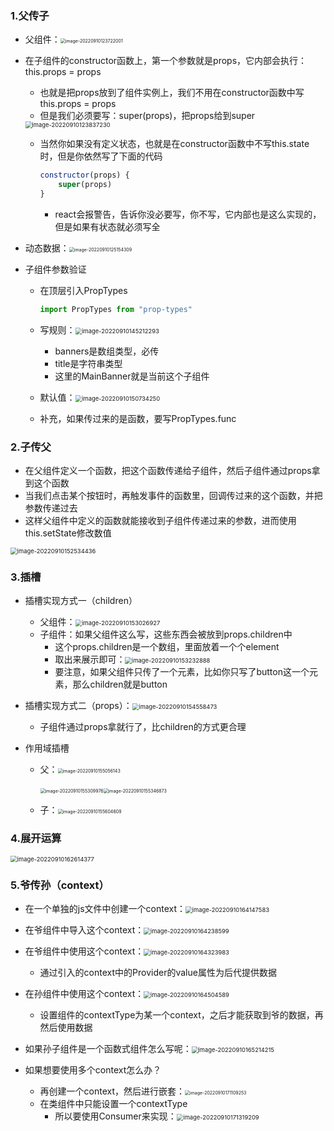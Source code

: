 ### 1.父传子

- 父组件：<img src="images/image-20220910123722001.png" alt="image-20220910123722001" style="zoom: 50%;" />

- 在子组件的constructor函数上，第一个参数就是props，它内部会执行：this.props = props

  - 也就是把props放到了组件实例上，我们不用在constructor函数中写this.props = props
  - 但是我们必须要写：super(props)，把props给到super

  <img src="images/image-20220910123837230.png" alt="image-20220910123837230" style="zoom:67%;" />

  - 当然你如果没有定义状态，也就是在constructor函数中不写this.state时，但是你依然写了下面的代码

    ```js
    constructor(props) {
    	super(props)
    }
    ```

    - react会报警告，告诉你没必要写，你不写，它内部也是这么实现的，但是如果有状态就必须写全

- 动态数据：<img src="images/image-20220910125154309.png" alt="image-20220910125154309" style="zoom:50%;" />

- 子组件参数验证

  - 在顶层引入PropTypes

    ```js
    import PropTypes from "prop-types"
    ```

  - 写规则：<img src="images/image-20220910145212293.png" alt="image-20220910145212293" style="zoom: 67%;" />

    - banners是数组类型，必传
    - title是字符串类型
    - 这里的MainBanner就是当前这个子组件

  - 默认值：<img src="images/image-20220910150734250.png" alt="image-20220910150734250" style="zoom:67%;" />
  
  - 补充，如果传过来的是函数，要写PropTypes.func

### 2.子传父

- 在父组件定义一个函数，把这个函数传递给子组件，然后子组件通过props拿到这个函数
- 当我们点击某个按钮时，再触发事件的函数里，回调传过来的这个函数，并把参数传递过去
- 这样父组件中定义的函数就能接收到子组件传递过来的参数，进而使用this.setState修改数值

<img src="images/image-20220910152534436.png" alt="image-20220910152534436" style="zoom: 67%;" />

### 3.插槽

- 插槽实现方式一（children）

  - 父组件：<img src="images/image-20220910153026927.png" alt="image-20220910153026927" style="zoom:67%;" />
  - 子组件：如果父组件这么写，这些东西会被放到props.children中
    - 这个props.children是一个数组，里面放着一个个element
    - 取出来展示即可：<img src="images/image-20220910153232888.png" alt="image-20220910153232888" style="zoom:67%;" />
    - 要注意，如果父组件只传了一个元素，比如你只写了button这一个元素，那么children就是button

- 插槽实现方式二（props）：<img src="images/image-20220910154558473.png" alt="image-20220910154558473" style="zoom:67%;" />

  - 子组件通过props拿就行了，比children的方式更合理

- 作用域插槽

  - 父：<img src="images/image-20220910155056143.png" alt="image-20220910155056143" style="zoom: 50%;" />

    ​        <img src="images/image-20220910155309976.png" alt="image-20220910155309976" style="zoom: 50%;" /><img src="images/image-20220910155346873.png" alt="image-20220910155346873" style="zoom:50%;" />

  - 子：<img src="images/image-20220910155604609.png" alt="image-20220910155604609" style="zoom:50%;" />

### 4.展开运算

<img src="images/image-20220910162614377.png" alt="image-20220910162614377" style="zoom: 67%;" />

### 5.爷传孙（context）

- 在一个单独的js文件中创建一个context：<img src="images/image-20220910164147583.png" alt="image-20220910164147583" style="zoom:67%;" />
- 在爷组件中导入这个context：<img src="images/image-20220910164238599.png" alt="image-20220910164238599" style="zoom:67%;" />
- 在爷组件中使用这个context：<img src="images/image-20220910164323983.png" alt="image-20220910164323983" style="zoom: 67%;" />
  - 通过引入的context中的Provider的value属性为后代提供数据
- 在孙组件中使用这个context：<img src="images/image-20220910164504589.png" alt="image-20220910164504589" style="zoom:67%;" />
  - 设置组件的contextType为某一个context，之后才能获取到爷的数据，再然后使用数据
- 如果孙子组件是一个函数式组件怎么写呢：<img src="images/image-20220910165214215.png" alt="image-20220910165214215" style="zoom:67%;" />

- 如果想要使用多个context怎么办？
  - 再创建一个context，然后进行嵌套：<img src="images/image-20220910171109253.png" alt="image-20220910171109253" style="zoom: 50%;" />
  - 在类组件中只能设置一个contextType
    - 所以要使用Consumer来实现：<img src="images/image-20220910171319209.png" alt="image-20220910171319209" style="zoom: 67%;" />



